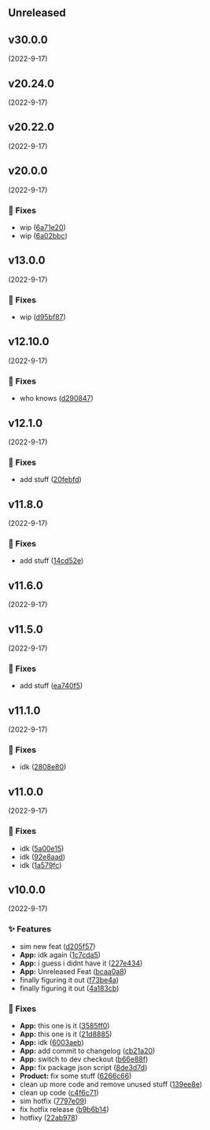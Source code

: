
## Unreleased 


## v30.0.0
 (2022-9-17)


## v20.24.0
 (2022-9-17)


## v20.22.0
 (2022-9-17)


## v20.0.0
 (2022-9-17)

### 🐛 Fixes

- wip ([6a71e20](https://github.com/BrandSourceDigital/alta/commit/6a71e20f8a82c8723e0679c39e779e4001f13ca1))
- wip ([6a02bbc](https://github.com/BrandSourceDigital/alta/commit/6a02bbc63aa9a6fca4000152e1ef54daff06085f))


## v13.0.0
 (2022-9-17)

### 🐛 Fixes

- wip ([d95bf87](https://github.com/BrandSourceDigital/alta/commit/d95bf87f425efeb103d68c4700ffdece203119f8))


## v12.10.0
 (2022-9-17)

### 🐛 Fixes

- who knows ([d290847](https://github.com/BrandSourceDigital/alta/commit/d2908472fded932838c3b06375cf25f0f1be399e))


## v12.1.0
 (2022-9-17)

### 🐛 Fixes

- add stuff ([20febfd](https://github.com/BrandSourceDigital/alta/commit/20febfd7fee50626276df5fe1c878b2063bbc3a7))


## v11.8.0
 (2022-9-17)

### 🐛 Fixes

- add stuff ([14cd52e](https://github.com/BrandSourceDigital/alta/commit/14cd52e064a762c020997701e9cf37270263a2fd))


## v11.6.0
 (2022-9-17)


## v11.5.0
 (2022-9-17)

### 🐛 Fixes

- add stuff ([ea740f5](https://github.com/BrandSourceDigital/alta/commit/ea740f554e4ac8f530d5021c885fa4914b375b17))


## v11.1.0
 (2022-9-17)

### 🐛 Fixes

- idk ([2808e80](https://github.com/BrandSourceDigital/alta/commit/2808e80676ef4f624acc6eea745c770a0c8b5804))


## v11.0.0
 (2022-9-17)

### 🐛 Fixes

- idk ([5a00e15](https://github.com/BrandSourceDigital/alta/commit/5a00e1593eb17082aada7b486bce23748009a39e))
- idk ([92e8aad](https://github.com/BrandSourceDigital/alta/commit/92e8aadf5fce28e9b4fcfd1192a097df2b5f3274))
- idk ([1a579fc](https://github.com/BrandSourceDigital/alta/commit/1a579fc19ff367156e1704192967e50878d84a8a))


## v10.0.0
 (2022-9-17)

### ✨ Features

- sim new feat ([d205f57](https://github.com/BrandSourceDigital/alta/commit/d205f57d3e9d3182adaf8e7ade7f6ba6fdf1c4dc))
- **App:** idk again ([1c7cda5](https://github.com/BrandSourceDigital/alta/commit/1c7cda5313eb590674f88f1aa09ada8928f40715))
- **App:** i guess i didnt have it ([227e434](https://github.com/BrandSourceDigital/alta/commit/227e43466413d235cf073cc8f2af533b79898a3b))
- **App:** Unreleased Feat ([bcaa0a8](https://github.com/BrandSourceDigital/alta/commit/bcaa0a827015541cc0057b5686e4e11b9b25fa64))
- finally figuring it out ([f73be4a](https://github.com/BrandSourceDigital/alta/commit/f73be4a2ea72f22cda03eb0fe9c4cd2f0c0f4c2e))
- finally figuring it out ([4a183cb](https://github.com/BrandSourceDigital/alta/commit/4a183cba281e085331f747f9aaf1cf142083533e))

### 🐛 Fixes

- **App:** this one is it ([3585ff0](https://github.com/BrandSourceDigital/alta/commit/3585ff0874ca8281e94388240470f20fc185b693))
- **App:** this one is it ([21d8885](https://github.com/BrandSourceDigital/alta/commit/21d888506931b7c342a99e2711123410be9a2da4))
- **App:** idk ([6003aeb](https://github.com/BrandSourceDigital/alta/commit/6003aeb3f4de7bce93e75f9cb0e27c2fbf7ca68f))
- **App:** add commit to changelog ([cb21a20](https://github.com/BrandSourceDigital/alta/commit/cb21a204a61eebff6fea5558ad42ebedec72d8b5))
- **App:** switch to dev checkout ([b66e88f](https://github.com/BrandSourceDigital/alta/commit/b66e88f5e7e7408eb6b644c8774a1338ea4f1132))
- **App:** fix package json script ([8de3d7d](https://github.com/BrandSourceDigital/alta/commit/8de3d7d175bfb3d99aeec43527111c5abaab78cf))
- **Product:** fix some stuff ([6266c66](https://github.com/BrandSourceDigital/alta/commit/6266c66ec73cf6f072fe5cdcdc556f73636200fc))
- clean up more code and remove unused stuff ([139ee8e](https://github.com/BrandSourceDigital/alta/commit/139ee8e3d126a3e71c810e18c03189564b2dff30))
- clean up code ([c4f6c71](https://github.com/BrandSourceDigital/alta/commit/c4f6c7137c1bcd7ab73f8286b83e3040ec9e9798))
- sim hotfix ([7797e09](https://github.com/BrandSourceDigital/alta/commit/7797e0944fbb16fd7061ec7a31651d9465dc8a63))
- fix hotfix release ([b9b6b14](https://github.com/BrandSourceDigital/alta/commit/b9b6b1473486c43c1574c04ad9c276a3028a7ac7))
- hotfixy ([22ab978](https://github.com/BrandSourceDigital/alta/commit/22ab9782ad73b0a77ea7788cf7a5e94c6d8dcc8b))
